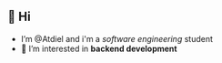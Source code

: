 
## 👋 Hi

- I’m @Atdiel and i'm a *software engineering* student
- 👀 I’m interested in **backend development**

<!---
Atdiel/Atdiel is a ✨ special ✨ repository because its `README.md` (this file) appears on your GitHub profile.
You can click the Preview link to take a look at your changes.
--->
